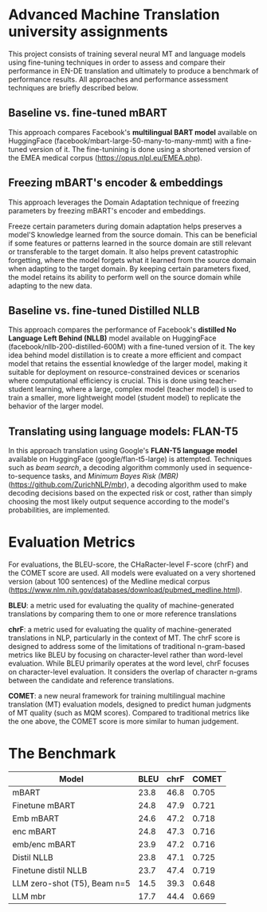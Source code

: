 # Advanced Machine Translation university assignments

This project consists of training several neural MT and language models using fine-tuning techniques in order to assess and compare their performance in EN-DE translation and ultimately to produce a benchmark of performance results. All approaches and performance assessment techniques are briefly described below.

## Baseline vs. fine-tuned mBART

This approach compares Facebook's **multilingual BART model** available on HuggingFace (facebook/mbart-large-50-many-to-many-mmt) with a fine-tuned version of it. The fine-tunining is done using a shortened version of the EMEA medical corpus (https://opus.nlpl.eu/EMEA.php).

## Freezing mBART's encoder & embeddings

This approach leverages the Domain Adaptation technique of freezing parameters by freezing mBART's encoder and embeddings.

Freeze certain parameters during domain adaptation helps preserves a model'S knowledge learned from the source domain. This can be beneficial if some features or patterns learned in the source domain are still relevant or transferable to the target domain. It also helps prevent catastrophic forgetting, where the model forgets what it learned from the source domain when adapting to the target domain. By keeping certain parameters fixed, the model retains its ability to perform well on the source domain while adapting to the new data.

## Baseline vs. fine-tuned Distilled NLLB

This approach compares the performance of Facebook's **distilled No Language Left Behind (NLLB)** model available on HuggingFace (facebook/nllb-200-distilled-600M) with a fine-tuned version of it. The key idea behind model distillation is to create a more efficient and compact model that retains the essential knowledge of the larger model, making it suitable for deployment on resource-constrained devices or scenarios where computational efficiency is crucial. This is done using teacher-student learning, where a large, complex model (teacher model) is used to train a smaller, more lightweight model (student model) to replicate the behavior of the larger model.

## Translating using language models: FLAN-T5

In this approach translation using Google's **FLAN-T5 language model** available on HuggingFace (google/flan-t5-large) is attempted. Techniques such as *beam search*, a decoding algorithm commonly used in sequence-to-sequence tasks, and *Minimum Bayes Risk (MBR)* (https://github.com/ZurichNLP/mbr), a decoding algorithm used to make decoding decisions based on the expected risk or cost, rather than simply choosing the most likely output sequence according to the model's probabilities, are implemented.


# Evaluation Metrics

For evaluations, the BLEU-score, the CHaRacter-level F-score (chrF) and the COMET score are used. All models were evaluated on a very shortened version (about 100 sentences) of the Medline medical corpus (https://www.nlm.nih.gov/databases/download/pubmed_medline.html). 

**BLEU**: a metric used for evaluating the quality of machine-generated translations by comparing them to one or more reference translations

**chrF**: a metric used for evaluating the quality of machine-generated translations in NLP, particularly in the context of MT. The chrF score is designed to address some of the limitations of traditional n-gram-based metrics like BLEU by focusing on character-level rather than word-level evaluation.
While BLEU primarily operates at the word level, chrF focuses on character-level evaluation. It considers the overlap of character n-grams between the candidate and reference translations.

**COMET**: a new neural framework for training multilingual machine translation (MT) evaluation models, designed to predict human judgments of MT quality (such as MQM scores). Compared to traditional metrics like the one above, the COMET score is more similar to human judgement.

# The Benchmark

| Model                    | BLEU | chrF | COMET  |
|--------------------------|-----------|-----------|--------|
| mBART                    | 23.8      | 46.8      | 0.705  |
| Finetune mBART           | 24.8      | 47.9      | 0.721  |
| Emb mBART                | 24.6      | 47.2      | 0.718  |
| enc mBART                | 24.8      | 47.3      | 0.716  |
| emb/enc mBART            | 23.9      | 47.2      | 0.716  |
| Distil NLLB              | 23.8      | 47.1      | 0.725  |
| Finetune distil NLLB     | 23.7      | 47.4      | 0.719  |
| LLM zero-shot (T5), Beam n=5 | 14.5   | 39.3      | 0.648  |
| LLM mbr                  | 17.7      | 44.4      | 0.669  |
